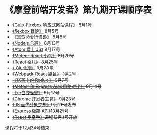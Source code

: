 # 《摩登前端开发者》第九期开课顺序表

- [《Gulp-Flexbox 响应式网站课程》](http://haoqicat.com/gulp-flex-res) 8月1号
- [《flexbox 舞娘》](http://haoqicat.com/flexbox-dancer) 8月5号
- [《驾驭命令行怪兽》](http://haoqicat.com/ride-cli-monster) 8月8号
- [《Nodejs 乐高》](http://haoqicat.com/nodejs-lego) 8月13号
- [《Atom 爱上 JS》](http://haoqicat.com/atom-love-js) 8月17号
- <del>[《Meteor-React 小鸟》](http://haoqicat.com/meteor-react-bird) 8月20号</del>
- <del>[《React 婴儿》](http://haoqicat.com/react-baby) 8月25号</del>
- [《 Git 北京》](http://haoqicat.com/gitbeijing) 8月28号
- <del>[《Webpack-React 鼹鼠》](http://haoqicat.com/webpack-react-mole) 9月2号</del>
- <del>[《塔顶上的 Redux 》](http://haoqicat.com/redux-tower) 9月7号</del>
- <del>[《Meteor 和 Express Ajax 思路对比》](http://haoqicat.com/meteor-express-ajax) 9月14号</del>
- <del>[《小白变怪兽》](http://haoqicat.com/bianguaishou) 9月17号</del>
- <del>[《Chrome 开发者工具》](http://haoqicat.com/chrome-devtools) 9月23号</del>
- <del>[《JS 面向对象之旅》](http://haoqicat.com/o-o-js)9月26号发布</del>
- <del>[《Express 极简 API》](http://haoqicat.com/react-express-api)10月25号</del>
- <del>[《React 手牵手》](http://haoqicat.com/hand-in-hand-react)课程12月3号开放</del>

课程将于12月24号结束
